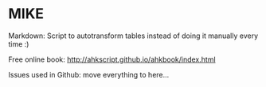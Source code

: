 MIKE
====

Markdown: Script to autotransform tables instead of doing it manually every time :)

Free online book:
http://ahkscript.github.io/ahkbook/index.html


Issues used in Github: move everything to here...
